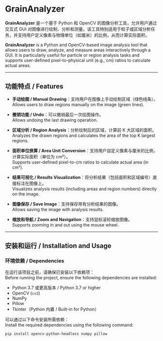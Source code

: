 # GrainAnalyzer

**GrainAnalyzer** 是一个基于 Python 和 OpenCV 的图像分析工具，允许用户通过交互式 GUI 对图像进行绘制、分析和测量。该工具特别适用于粒子或区域分析任务，并支持用户定义像素与物理单位（如厘米）的比例，从而计算实际面积。

**GrainAnalyzer** is a Python and OpenCV-based image analysis tool that allows users to draw, analyze, and measure areas interactively through a GUI. It is particularly useful for particle or region analysis tasks and supports user-defined pixel-to-physical unit (e.g., cm) ratios to calculate actual areas.

---

## 功能特点 / Features

- **手动绘图 / Manual Drawing**：支持用户在图像上手动绘制区域（绿色线条）。  
  Allows users to draw regions manually on the image (green lines).

- **撤销功能 / Undo**：可以撤销最后一次绘图操作。  
  Allows undoing the last drawing operation.

- **区域分析 / Region Analysis**：分析绘制后的区域，计算前 K 大区域的面积。  
  Analyzes the drawn regions and calculates the area of the top K largest regions.

- **面积单位换算 / Area Unit Conversion**：支持用户自定义像素与厘米的比例，计算实际面积（单位为 cm²）。  
  Supports user-defined pixel-to-cm ratios to calculate actual area (in cm²).

- **结果可视化 / Results Visualization**：将分析结果（包括面积和区域编号）直接标注在图像上。  
  Visualizes analysis results (including areas and region numbers) directly on the image.

- **图像保存 / Save Image**：支持保存带有分析结果的图像。  
  Allows saving the image with analysis results.

- **缩放和导航 / Zoom and Navigation**：支持鼠标滚轮缩放图像。  
  Supports zooming in and out using the mouse wheel.

---

## 安装和运行 / Installation and Usage

### 环境依赖 / Dependencies

在运行该项目之前，请确保已安装以下依赖项：  
Before running the project, ensure the following dependencies are installed:

- Python 3.7 或更高版本 / Python 3.7 or higher
- OpenCV (`cv2`)
- NumPy
- Pillow
- Tkinter（Python 内置 / Built-in for Python）

可以通过以下命令安装所需依赖：  
Install the required dependencies using the following command:

```bash
pip install opencv-python-headless numpy pillow

